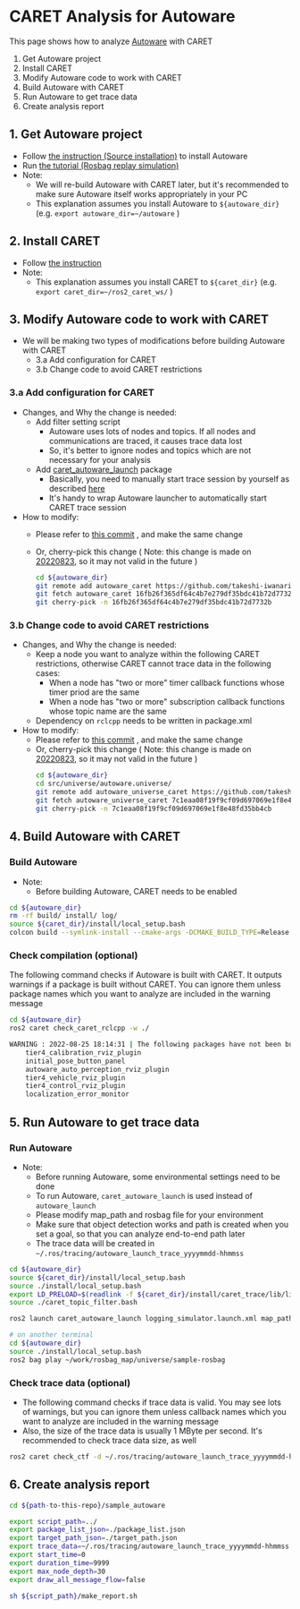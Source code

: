 # CARET Analysis for Autoware

This page shows how to analyze [Autoware](https://github.com/autowarefoundation/autoware) with CARET

1. Get Autoware project
2. Install CARET
3. Modify Autoware code to work with CARET
4. Build Autoware with CARET
5. Run Autoware to get trace data
6. Create analysis report

## 1. Get Autoware project

- Follow [the instruction (Source installation)](https://autowarefoundation.github.io/autoware-documentation/main/installation/autoware/source-installation/) to install Autoware
- Run [the tutorial (Rosbag replay simulation)](https://autowarefoundation.github.io/autoware-documentation/main/tutorials/ad-hoc-simulation/rosbag-replay-simulation/)
- Note:
    - We will re-build Autoware with CARET later, but it's recommended to make sure Autoware itself works appropriately in your PC
    - This explanation assumes you install Autoware to `${autoware_dir}` (e.g. `export autoware_dir=~/autoware` )


## 2. Install CARET

- Follow [the instruction](https://tier4.github.io/CARET_doc/main/tutorials/installation/)
- Note:
    - This explanation assumes you install CARET to `${caret_dir}` (e.g. `export caret_dir=~/ros2_caret_ws/` )

## 3. Modify Autoware code to work with CARET

- We will be making two types of modifications before building Autoware with CARET
    - 3.a Add configuration for CARET
    - 3.b Change code to avoid CARET restrictions

### 3.a Add configuration for CARET

- Changes, and Why the change is needed:
    - Add filter setting script
        - Autoware uses lots of nodes and topics. If all nodes and communications are traced, it causes trace data lost
        - So, it's better to ignore nodes and topics which are not necessary for your analysis
    - Add [caret_autoware_launch](https://github.com/tier4/caret_autoware_launch) package
        - Basically, you need to manually start trace session by yourself as described [here](https://tier4.github.io/CARET_doc/main/tutorials/measurement/#starting-lttng-session)
        - It's handy to wrap Autoware launcher to automatically start CARET trace session
- How to modify:
    - Please refer to [this commit](https://github.com/takeshi-iwanari/autoware/commit/16fb26f365df64c4b7e279df35bdc41b72d7732b) , and make the same change
    - Or, cherry-pick this change ( Note: this change is made on [20220823](https://github.com/autowarefoundation/autoware/commit/b1e2f6ef5982ccbe9434bff49397b2783713cb98), so it may not valid in the future )

        ```sh
        cd ${autoware_dir}
        git remote add autoware_caret https://github.com/takeshi-iwanari/autoware
        git fetch autoware_caret 16fb26f365df64c4b7e279df35bdc41b72d7732b
        git cherry-pick -n 16fb26f365df64c4b7e279df35bdc41b72d7732b
        ```

### 3.b Change code to avoid CARET restrictions

- Changes, and Why the change is needed:
    - Keep a node you want to analyze within the following CARET restrictions, otherwise CARET cannot trace data in the following cases:
        - When a node has "two or more" timer callback functions whose timer priod are the same
        - When a node has "two or more" subscription callback functions whose topic name are the same
    - Dependency on `rclcpp` needs to be written in package.xml
- How to modify:
    - Please refer to [this commit](https://github.com/takeshi-iwanari/autoware.universe/commit/7c1eaa08f19f9cf09d697069e1f8e48fd35bb4cb) , and make the same change
    - Or, cherry-pick this change ( Note: this change is made on [20220823](https://github.com/autowarefoundation/autoware.universe/commit/2d62bdf127b8215c73be6416c57861d4a812ef0b), so it may not valid in the future )
        ```sh
        cd ${autoware_dir}
        cd src/universe/autoware.universe/
        git remote add autoware_universe_caret https://github.com/takeshi-iwanari/autoware.universe
        git fetch autoware_universe_caret 7c1eaa08f19f9cf09d697069e1f8e48fd35bb4cb
        git cherry-pick -n 7c1eaa08f19f9cf09d697069e1f8e48fd35bb4cb
        ```

## 4. Build Autoware with CARET

### Build Autoware

- Note:
    - Before building Autoware, CARET needs to be enabled

```sh
cd ${autoware_dir}
rm -rf build/ install/ log/
source ${caret_dir}/install/local_setup.bash
colcon build --symlink-install --cmake-args -DCMAKE_BUILD_TYPE=Release -DBUILD_TESTING=Off
```

### Check compilation (optional)

The following command checks if Autoware is built with CARET. It outputs warnings if a package is built without CARET. You can ignore them unless package names which you want to analyze are included in the warning message

```sh
cd ${autoware_dir}
ros2 caret check_caret_rclcpp -w ./

WARNING : 2022-08-25 18:14:31 | The following packages have not been built using caret-rclcpp:
	tier4_calibration_rviz_plugin
	initial_pose_button_panel
	autoware_auto_perception_rviz_plugin
	tier4_vehicle_rviz_plugin
	tier4_control_rviz_plugin
	localization_error_monitor
```

## 5. Run Autoware to get trace data

### Run Autoware
- Note:
    - Before running Autoware, some environmental settings need to be done
    - To run Autoware, `caret_autoware_launch` is used instead of `autoware_launch`
    - Please modify map_path and rosbag file for your environment
    - Make sure that object detection works and path is created when you set a goal, so that you can analyze end-to-end path later
    - The trace data will be created in `~/.ros/tracing/autoware_launch_trace_yyyymmdd-hhmmss`

```sh
cd ${autoware_dir}
source ${caret_dir}/install/local_setup.bash
source ./install/local_setup.bash
export LD_PRELOAD=$(readlink -f ${caret_dir}/install/caret_trace/lib/libcaret.so)
source ./caret_topic_filter.bash

ros2 launch caret_autoware_launch logging_simulator.launch.xml map_path:=$HOME/work/rosbag_map/universe/sample-map-rosbag vehicle_model:=sample_vehicle sensor_model:=sample_sensor_kit

# on another terminal
cd ${autoware_dir}
source ./install/local_setup.bash
ros2 bag play ~/work/rosbag_map/universe/sample-rosbag
```

### Check trace data (optional)

- The following command checks if trace data is valid. You may see lots of warnings, but you can ignore them unless callback names which you want to analyze are included in the warning message
- Also, the size of the trace data is usually 1 MByte per second. It's recommended to check trace data size, as well

```sh
ros2 caret check_ctf -d ~/.ros/tracing/autoware_launch_trace_yyyymmdd-hhmmss
```

## 6. Create analysis report

```sh
cd ${path-to-this-repo}/sample_autoware

export script_path=../
export package_list_json=./package_list.json
export target_path_json=./target_path.json
export trace_data=~/.ros/tracing/autoware_launch_trace_yyyymmdd-hhmmss    # modify for your environment
export start_time=0
export duration_time=9999
export max_node_depth=30
export draw_all_message_flow=false

sh ${script_path}/make_report.sh
```

